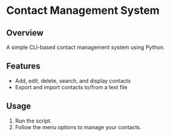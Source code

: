 # Contact Management System

## Overview
A simple CLI-based contact management system using Python.

## Features
- Add, edit, delete, search, and display contacts
- Export and import contacts to/from a text file

## Usage
1. Run the script.
2. Follow the menu options to manage your contacts.


